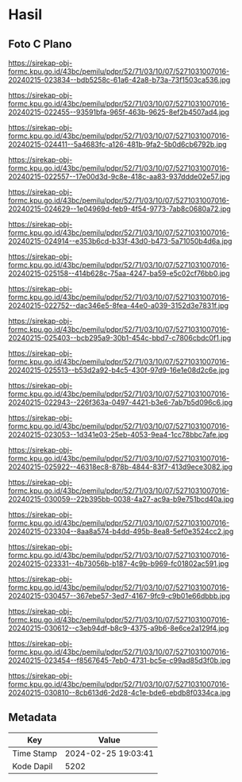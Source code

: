 # Hasil

## Foto C Plano

https://sirekap-obj-formc.kpu.go.id/43bc/pemilu/pdpr/52/71/03/10/07/5271031007016-20240215-023834--bdb5258c-61a6-42a8-b73a-73f1503ca536.jpg

https://sirekap-obj-formc.kpu.go.id/43bc/pemilu/pdpr/52/71/03/10/07/5271031007016-20240215-022455--93591bfa-965f-463b-9625-8ef2b4507ad4.jpg

https://sirekap-obj-formc.kpu.go.id/43bc/pemilu/pdpr/52/71/03/10/07/5271031007016-20240215-024411--5a4683fc-a126-481b-9fa2-5b0d6cb6792b.jpg

https://sirekap-obj-formc.kpu.go.id/43bc/pemilu/pdpr/52/71/03/10/07/5271031007016-20240215-022557--17e00d3d-9c8e-418c-aa83-937ddde02e57.jpg

https://sirekap-obj-formc.kpu.go.id/43bc/pemilu/pdpr/52/71/03/10/07/5271031007016-20240215-024629--1e04969d-feb9-4f54-9773-7ab8c0680a72.jpg

https://sirekap-obj-formc.kpu.go.id/43bc/pemilu/pdpr/52/71/03/10/07/5271031007016-20240215-024914--e353b6cd-b33f-43d0-b473-5a71050b4d6a.jpg

https://sirekap-obj-formc.kpu.go.id/43bc/pemilu/pdpr/52/71/03/10/07/5271031007016-20240215-025158--414b628c-75aa-4247-ba59-e5c02cf76bb0.jpg

https://sirekap-obj-formc.kpu.go.id/43bc/pemilu/pdpr/52/71/03/10/07/5271031007016-20240215-022752--dac346e5-8fea-44e0-a039-3152d3e7831f.jpg

https://sirekap-obj-formc.kpu.go.id/43bc/pemilu/pdpr/52/71/03/10/07/5271031007016-20240215-025403--bcb295a9-30b1-454c-bbd7-c7806cbdc0f1.jpg

https://sirekap-obj-formc.kpu.go.id/43bc/pemilu/pdpr/52/71/03/10/07/5271031007016-20240215-025513--b53d2a92-b4c5-430f-97d9-16e1e08d2c6e.jpg

https://sirekap-obj-formc.kpu.go.id/43bc/pemilu/pdpr/52/71/03/10/07/5271031007016-20240215-022943--226f363a-0497-4421-b3e6-7ab7b5d096c6.jpg

https://sirekap-obj-formc.kpu.go.id/43bc/pemilu/pdpr/52/71/03/10/07/5271031007016-20240215-023053--1d341e03-25eb-4053-9ea4-1cc78bbc7afe.jpg

https://sirekap-obj-formc.kpu.go.id/43bc/pemilu/pdpr/52/71/03/10/07/5271031007016-20240215-025922--46318ec8-878b-4844-83f7-413d9ece3082.jpg

https://sirekap-obj-formc.kpu.go.id/43bc/pemilu/pdpr/52/71/03/10/07/5271031007016-20240215-030059--22b395bb-0038-4a27-ac9a-b9e751bcd40a.jpg

https://sirekap-obj-formc.kpu.go.id/43bc/pemilu/pdpr/52/71/03/10/07/5271031007016-20240215-023304--8aa8a574-b4dd-495b-8ea8-5ef0e3524cc2.jpg

https://sirekap-obj-formc.kpu.go.id/43bc/pemilu/pdpr/52/71/03/10/07/5271031007016-20240215-023331--4b73056b-b187-4c9b-b969-fc01802ac591.jpg

https://sirekap-obj-formc.kpu.go.id/43bc/pemilu/pdpr/52/71/03/10/07/5271031007016-20240215-030457--367ebe57-3ed7-4167-9fc9-c9b01e66dbbb.jpg

https://sirekap-obj-formc.kpu.go.id/43bc/pemilu/pdpr/52/71/03/10/07/5271031007016-20240215-030612--c3eb94df-b8c9-4375-a9b6-8e6ce2a129f4.jpg

https://sirekap-obj-formc.kpu.go.id/43bc/pemilu/pdpr/52/71/03/10/07/5271031007016-20240215-023454--f8567645-7eb0-4731-bc5e-c99ad85d3f0b.jpg

https://sirekap-obj-formc.kpu.go.id/43bc/pemilu/pdpr/52/71/03/10/07/5271031007016-20240215-030810--8cb613d6-2d28-4c1e-bde6-ebdb8f0334ca.jpg


## Metadata

| Key        | Value               |
| ---------- | ------------------- |
| Time Stamp | 2024-02-25 19:03:41 |
| Kode Dapil | 5202                |



